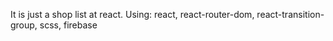 It is just a shop list at react.
Using: react, react-router-dom, react-transition-group, scss, firebase

